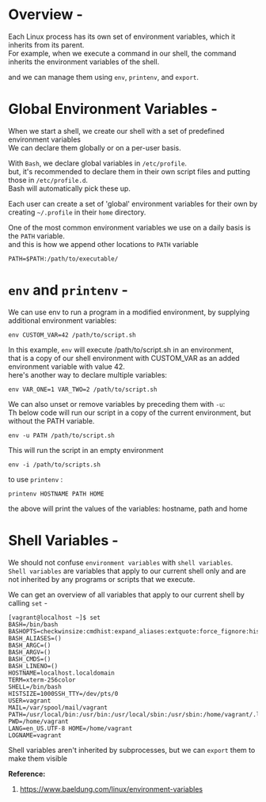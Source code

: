 # Overview - 

Each Linux process has its own set of environment variables, which it inherits from its parent.  
For example, when we execute a command in our shell, the command inherits the environment variables of the shell.  

and we can manage them using `env`, `printenv`, and `export`.  

# Global Environment Variables - 
When we start a shell, we create our shell with a set of predefined environment variables  
We can declare them globally or on a per-user basis.  

With `Bash`, we declare global variables in `/etc/profile`.  
but, it's recommended to declare them in their own script files and putting those in `/etc/profile.d`.  
Bash will automatically pick these up.  

Each user can create a set of 'global' environment variables for their own by creating `~/.profile` in their `home` directory.  

One of the most common environment variables we use on a daily basis is the `PATH` variable.  
and this is how we append other locations to `PATH` variable  
```shell
PATH=$PATH:/path/to/executable/
```

# `env` and `printenv` - 
We can use env to run a program in a modified environment, by supplying additional environment variables:  
```shell
env CUSTOM_VAR=42 /path/to/script.sh
```
In this example, `env` will execute /path/to/script.sh in an environment,  
that is a copy of our shell environment with CUSTOM_VAR as an added environment variable with value 42.  
here's another way to declare multiple variables:  
```shell
env VAR_ONE=1 VAR_TWO=2 /path/to/script.sh
```
We can also unset or remove variables by preceding them with `-u`:  
Th below code will run our script in a copy of the current environment, but without the PATH variable.  
```shell
env -u PATH /path/to/script.sh
```

This will run the script in an empty environment  
```shell
env -i /path/to/scripts.sh
```

to use `printenv` :  
```shell
printenv HOSTNAME PATH HOME
```
the above will print the values of the variables: hostname, path and home  


# Shell Variables - 
We should not confuse `environment variables` with `shell variables`.  
`Shell variables` are variables that apply to our current shell only and are not inherited by any programs or scripts that we execute.  

We can get an overview of all variables that apply to our current shell by calling `set` -  

```shell
[vagrant@localhost ~]$ set
BASH=/bin/bash
BASHOPTS=checkwinsize:cmdhist:expand_aliases:extquote:force_fignore:histappend:hostcomplete:interactive_comments:login_shell:progcomp:promptvars:sourcepath
BASH_ALIASES=()
BASH_ARGC=()
BASH_ARGV=()
BASH_CMDS=()
BASH_LINENO=()
HOSTNAME=localhost.localdomain
TERM=xterm-256color
SHELL=/bin/bash
HISTSIZE=1000SSH_TTY=/dev/pts/0
USER=vagrant
MAIL=/var/spool/mail/vagrant
PATH=/usr/local/bin:/usr/bin:/usr/local/sbin:/usr/sbin:/home/vagrant/.local/bin:/home/vagrant/bin
PWD=/home/vagrant
LANG=en_US.UTF-8 HOME=/home/vagrant
LOGNAME=vagrant
```

Shell variables aren't inherited by subprocesses, but we can `export` them to make them visible  

**Reference:**  
1. https://www.baeldung.com/linux/environment-variables

